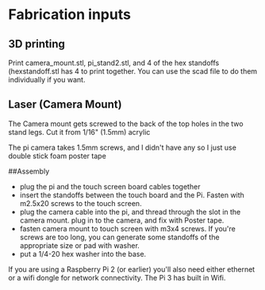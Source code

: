 # Fabrication inputs
## 3D printing
Print camera_mount.stl, pi_stand2.stl, and 4 of the hex standoffs (hexstandoff.stl has 4 to print together. You can use the scad file to do them individually if you want.


## Laser (Camera Mount)
The Camera mount gets screwed to the back of the top holes in the two stand legs. Cut it from 1/16" (1.5mm) acrylic

The pi camera takes 1.5mm screws, and I didn't have any so I just use double stick foam poster tape

##Assembly
* plug the pi and the touch screen board cables together
* insert the standoffs between the touch board and the Pi. Fasten with m2.5x20 screws to the touch screen.
* plug the camera cable into the pi, and thread through the slot in the camera mount. plug in to the camera, and fix with Poster tape.
* fasten camera mount to touch screen with m3x4 screws. If you're screws are too long, you can generate some standoffs of the appropriate size or pad with washer.
* put a 1/4-20 hex washer into the base.

If you are using a Raspberry Pi 2 (or earlier) you'll also need either ethernet or a wifi dongle for network connectivity. The Pi 3 has built in Wifi.